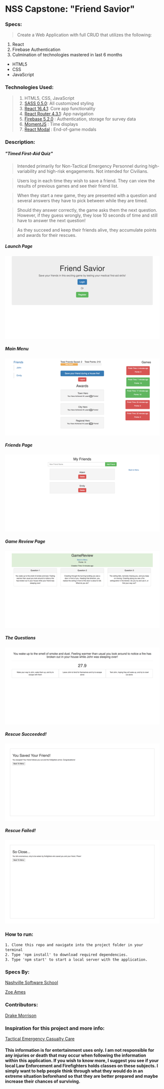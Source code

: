 # NSS Capstone: "Friend Savior"

### Specs:
> Create a Web Application with full CRUD that utilizes the following:

1. React
1. Firebase Authentication
1. Culmination of technologies mastered in last 6 months
 * HTML5
 * CSS
 * JavaScript

### Technologies Used:
> 1. HTML5, CSS, JavaScript
> 1. [SASS 0.5.0](http://sass-lang.com/): All customized styling
> 1. [React 16.4.1](https://reactjs.org/): Core app functionality
> 1. [React Router 4.3.1](https://reacttraining.com/react-router/): App navigation
> 1. [Firebase 5.2.0](https://www.firebase.com/) : Authentication, storage for survey data
> 1. [MomentJS](http://momentjs.com/) : Time displays
> 1. [React Modal](http://reactcommunity.org/react-modal/) : End-of-game modals



### Description:
##### "Timed First-Aid Quiz"

> Intended primarily for Non-Tactical Emergency Personnel during high-variability and high-risk engagements. Not intended for Civilians.

> Users log in each time they wish to save a friend. They can view the results of previous games and see their friend list.

> When they start a new game, they are presented with a question and several answers they have to pick between while they are timed.

> Should they answer correctly, the game asks them the next question. However, if they guess wrongly, they lose 10 seconds of time and still have to answer the next question!

> As they succeed and keep their friends alive, they accumulate points and awards for their rescues.

##### Launch Page
<img src="https://github.com/DrakeMorrison/TECC-Quiz/raw/master/screenshots/launchpage.png">

##### Main Menu
<img src="https://github.com/DrakeMorrison/TECC-Quiz/raw/master/screenshots/menu.png">

##### Friends Page
<img src="https://github.com/DrakeMorrison/TECC-Quiz/raw/master/screenshots/friendsPage.png">

##### Game Review Page
<img src="https://github.com/DrakeMorrison/TECC-Quiz/raw/master/screenshots/gameReview.png">

##### The Questions
<img src="https://github.com/DrakeMorrison/TECC-Quiz/raw/master/screenshots/questionPage.png">

##### Rescue Succeeded!
<img src="https://github.com/DrakeMorrison/TECC-Quiz/raw/master/screenshots/success.png">

##### Rescue Failed!
<img src="https://github.com/DrakeMorrison/TECC-Quiz/raw/master/screenshots/Failure.png">



### How to run:
```
1. Clone this repo and navigate into the project folder in your terminal
2. Type 'npm install' to download required dependencies.
3. Type 'npm start' to start a local server with the application.
```




### Specs By:
[Nashville Software School](https://github.com/nashville-software-school)

[Zoe Ames](https://github.com/zoeames)


### Contributors:
[Drake Morrison](https://github.com/drakemorrison)


### Inspiration for this project and more info:
[Tactical Emergency Casualty Care](https://www.naemt.org/education/tecc)

#### This information is for entertainment uses only. I am not responsible for any injuries or death that may occur when following the information within this application. If you wish to know more, I suggest you see if your local Law Enforcement and Firefighters holds classes on these subjects. I simply want to help people think through what they would do in an extreme situation beforehand so that they are better prepared and maybe increase their chances of surviving.
